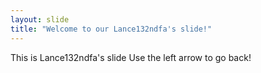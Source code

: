 ```yaml
---
layout: slide
title: "Welcome to our Lance132ndfa's slide!"
---
```

This is Lance132ndfa's slide
Use the left arrow to go back!